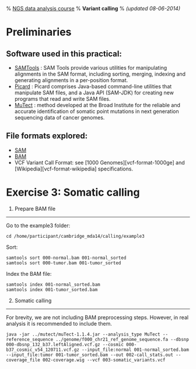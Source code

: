 % [NGS data analysis course](http://ngscourse.github.io/)
% __Variant calling__
% _(updated 08-06-2014)_

<!-- COMMON LINKS HERE -->

[SAMTools]: http://samtools.sourceforge.net/ "samtools"
[Picard]: http://picard.sourceforge.net/ "Picard"
[MuTect]: http://www.broadinstitute.org/cancer/cga/mutect_download "MuTect"

Preliminaries
================================================================================

Software used in this practical:
--------------------------------

- [SAMTools] : SAM Tools provide various utilities for manipulating alignments in the SAM format, including sorting, merging, indexing and generating alignments in a per-position format.
- [Picard] : Picard comprises Java-based command-line utilities that manipulate SAM files, and a Java API (SAM-JDK) for creating new programs that read and write SAM files.
- [MuTect] : method developed at the Broad Institute for the reliable and accurate identification of somatic point mutations in next generation sequencing data of cancer genomes.


File formats explored:
----------------------

- [SAM](http://samtools.sourceforge.net/SAMv1.pdf)
- [BAM](http://www.broadinstitute.org/igv/bam)
- VCF Variant Call Format: see [1000 Genomes][vcf-format-1000ge] and [Wikipedia][vcf-format-wikipedia] specifications.


Exercise 3: Somatic calling
================================================================================

1. Prepare BAM file
--------------------------------------------------------------------------------

Go to the example3 folder:

    cd /home/participant/cambridge_mda14/calling/example3

Sort:

    samtools sort 000-normal.bam 001-normal_sorted
    samtools sort 000-tumor.bam 001-tumor_sorted

Index the BAM file:

    samtools index 001-normal_sorted.bam
    samtools index 001-tumor_sorted.bam


2. Somatic calling
--------------------------------------------------------------------------------

For brevity, we are not including BAM preprocessing steps. However, in real analysis it is recommended to include them.

    java -jar ../mutect/muTect-1.1.4.jar --analysis_type MuTect --reference_sequence ../genome/f000_chr21_ref_genome_sequence.fa --dbsnp 000-dbsnp_132_b37.leftAligned.vcf.gz --cosmic 000-b37_cosmic_v54_120711.vcf.gz --input_file:normal 001-normal_sorted.bam --input_file:tumor 001-tumor_sorted.bam --out 002-call_stats.out --coverage_file 002-coverage.wig --vcf 003-somatic_variants.vcf

